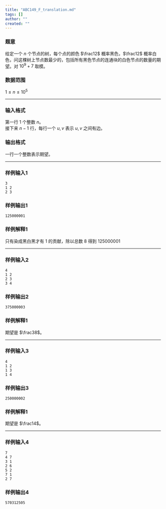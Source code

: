 ```yaml
---
title: "ABC149_F_translation.md"
tags: []
author: ""
created: ""
---
```


### 题意 
给定一个 $n$ 个节点的树，每个点的颜色 $\frac12$ 概率黑色，$\frac12$ 概率白色，问这棵树上节点数最少的，包括所有黑色节点的连通块的白色节点的数量的期望。对 $10^9+7$ 取模。
### 数据范围
$1\le n\le10^5$

---
### 输入格式
第一行 $1$ 个整数 $n$。  
接下来 $n-1$ 行，每行一个 $u,v$ 表示 $u,v$ 之间有边。
### 输出格式
一行一个整数表示期望。

---
### 样例输入1
```
3
1 2
2 3
```
### 样例输出1
```
125000001
```
### 样例解释1
只有染成黑白黑才有 $1$ 的贡献，除以总数 $8$ 得到 $125000001$

---
### 样例输入2
```
4
1 2
2 3
3 4
```
### 样例输出2
```
375000003
```
### 样例解释1
期望是 $\frac38$。

---
### 样例输入3
```
4
1 2
1 3
1 4
```
### 样例输出3
```
250000002
```
### 样例解释1
期望是 $\frac14$。

---
### 样例输入4
```
7
4 7
3 1
2 6
5 2
7 1
2 7
```
### 样例输出4
```
570312505
```

